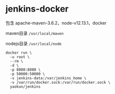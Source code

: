 # jenkins-docker

包含 apache-maven-3.6.2，node-v12.13.1，docker

maven目录 `/usr/local/maven`

nodejs目录 `/usr/local/node`

```
docker run \
  -u root \
  --rm \  
  -d \ 
  -p 8080:8080 \ 
  -p 50000:50000 \ 
  -v jenkins-data:/var/jenkins_home \ 
  -v /var/run/docker.sock:/var/run/docker.sock \ 
  yaokun/jenkins
```
